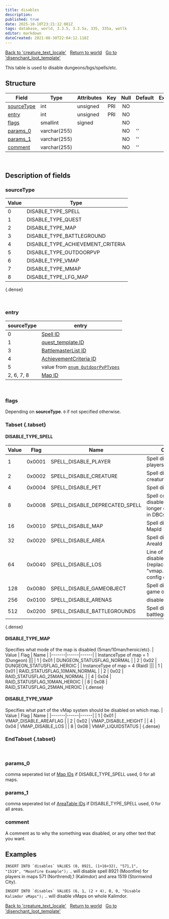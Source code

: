 ```yaml
---
title: disables
description: 
published: true
date: 2025-10-10T23:21:12.081Z
tags: database, world, 3.3.5, 3.3.5a, 335, 335a, wotlk
editor: markdown
dateCreated: 2021-08-30T22:04:12.118Z
---
```


<a href="https://trinitycore.info/en/database/335/world/creature_text_locale" class="mt-5 v-btn v-btn--depressed v-btn--flat v-btn--outlined theme--light v-size--default darkblue--text text--lighten-3"><span class="v-btn__content"><i aria-hidden="true" class="v-icon notranslate v-icon--left mdi mdi-arrow-left theme--light"></i><span>Back to 'creature_text_locale'</span></span></a>&nbsp;&nbsp;&nbsp;<a href="https://trinitycore.info/en/database/335/world/home" class="mt-5 v-btn v-btn--depressed v-btn--flat v-btn--outlined theme--light v-size--default darkblue--text text--lighten-3"><span class="v-btn__content"><i aria-hidden="true" class="v-icon notranslate v-icon--left mdi mdi-home-outline theme--light"></i><span>Return to world</span></span></a>&nbsp;&nbsp;&nbsp;<a href="https://trinitycore.info/en/database/335/world/disenchant_loot_template" class="mt-5 v-btn v-btn--depressed v-btn--flat v-btn--outlined theme--light v-size--default darkblue--text text--lighten-3"><span class="v-btn__content"><span>Go to 'disenchant_loot_template'</span><i aria-hidden="true" class="v-icon notranslate v-icon--right mdi mdi-arrow-right theme--light"></i></span></a>

This table is used to disable dungeons/bgs/spells/etc.

## Structure

| Field | Type | Attributes | Key | Null | Default | Extra | Comment |
| --- | --- | --- | :---: | :---: | --- | --- | --- |
| [sourceType](#sourcetype) | int | unsigned | PRI | NO |  |  |  |
| [entry](#entry) | int | unsigned | PRI | NO |  |  |  |
| [flags](#flags) | smallint | signed |  | NO |  |  |  |
| [params_0](#params_0) | varchar(255) |  |  | NO | '' |  |  |
| [params_1](#params_1) | varchar(255) |  |  | NO | '' |  |  |
| [comment](#comment) | varchar(255) |  |  | NO | '' |  |  |
&nbsp;
## Description of fields

### sourceType
| Value | Type |
|-------|------|
| 0 | DISABLE_TYPE_SPELL |
| 1 | DISABLE_TYPE_QUEST |
| 2 | DISABLE_TYPE_MAP |
| 3 | DISABLE_TYPE_BATTLEGROUND |
| 4 | DISABLE_TYPE_ACHIEVEMENT_CRITERIA |
| 5 | DISABLE_TYPE_OUTDOORPVP |
| 6 | DISABLE_TYPE_VMAP |
| 7 | DISABLE_TYPE_MMAP |
| 8 | DISABLE_TYPE_LFG_MAP |
{.dense}

&nbsp;

### entry
| sourceType | entry |
|-------|------|
| 0 | [Spell ID](/files/DBC/335/spell#id-alt) |
| 1 | [quest_template.ID](../world/quest_template#id-alt) |
| 3 | [BattlemasterList ID](/files/DBC/335/battlemasterlist#id-alt) |
| 4 | [AchievementCriteria ID](/files/DBC/335/achievement_criteria#id-alt) |
| 5 | value from [`enum OutdoorPvPTypes`](https://github.com/TrinityCore/TrinityCore/blob/3.3.5/src/server/game/OutdoorPvP/OutdoorPvP.h)|
| 2, 6, 7, 8 | [Map ID](/files/DBC/335/map#id-alt) |
&nbsp;

### flags
Depending on **sourceType**. `0` if not specified otherwise.

### Tabset {.tabset}
#### DISABLE_TYPE_SPELL
| Value | Flag | Name | Comment |
|-------|------|------|---------|
| 1 | 0x0001 | SPELL_DISABLE_PLAYER | Spell disabled for players |
| 2 | 0x0002 | SPELL_DISABLE_CREATURE | Spell disabled for creatures |
| 4 | 0x0004 | SPELL_DISABLE_PET | Spell disabled for pets |
| 8 | 0x0008 | SPELL_DISABLE_DEPRECATED_SPELL | Spell completely disabled (used for no longer existing spells in DBCs) |
| 16 | 0x0010 | SPELL_DISABLE_MAP | Spell disabled for MapId |
| 32 | 0x0020 | SPELL_DISABLE_AREA | Spell disabled for AreaId |
| 64 | 0x0040 | SPELL_DISABLE_LOS | Line of Sight (LOS) is disabled for this spell (replaces "vmap.ignoreSpellIds" config option) |
| 128 | 0x0080 | SPELL_DISABLE_GAMEOBJECT | Spell disabled for game objects |
| 256 | 0x0100 | SPELL_DISABLE_ARENAS | disabled in arena |
| 512 | 0x0200 | SPELL_DISABLE_BATTLEGROUNDS | Spell disabled in battlegrounds |
{.dense}

#### DISABLE_TYPE_MAP
Specifies what mode of the map is disabled (5man/10man/heroic/etc).
| Value | Flag | Name |
|-------|------|------|
| InstanceType of map = 1 (Dungeon) |||
| 1 | 0x01 | DUNGEON_STATUSFLAG_NORMAL |
| 2 | 0x02 | DUNGEON_STATUSFLAG_HEROIC |
| InstanceType of map = 4 (Raid) |||
| 1 | 0x01 | RAID_STATUSFLAG_10MAN_NORMAL |
| 2 | 0x02 | RAID_STATUSFLAG_25MAN_NORMAL |
| 4 | 0x04 | RAID_STATUSFLAG_10MAN_HEROIC |
| 8 | 0x08 | RAID_STATUSFLAG_25MAN_HEROIC |
{.dense}

#### DISABLE_TYPE_VMAP
Specifies what part of the vMap system should be disabled on which map.
| Value | Flag | Name |
|-------|------|------|
| 1 | 0x01 | VMAP_DISABLE_AREAFLAG |
| 2 | 0x02 | VMAP_DISABLE_HEIGHT |
| 4 | 0x04 | VMAP_DISABLE_LOS |
| 8 | 0x08 | VMAP_LIQUIDSTATUS |
{.dense}
### EndTabset {.tabset}
&nbsp;

### params_0
comma seperated list of [Map IDs](/files/DBC/335/map#id) if DISABLE_TYPE_SPELL used, 0 for all maps.
&nbsp;

### params_1
comma seperated list of [AreaTable IDs](/files/DBC/335/areatable#id) if DISABLE_TYPE_SPELL used, 0 for all areas.
&nbsp;

### comment
A comment as to why the something was disabled, or any other text that you want.
&nbsp;

## Examples
<code>INSERT INTO \`disables` VALUES (0, 8921, (1+16+32), "571,1", "1519", "Moonfire Example");</code>
.. will disable spell 8921 (Moonfire) for players in maps 571 (Northrend),1 (Kalimdor) and area 1519 (Stormwind City).

<code>INSERT INTO \`disables` VALUES (6, 1, (2 + 4), 0, 0, "Disable Kalimdor vMaps");</code>
.. will disable vMaps on whole Kalimdor.

<a href="https://trinitycore.info/en/database/335/world/creature_text_locale" class="mt-5 v-btn v-btn--depressed v-btn--flat v-btn--outlined theme--light v-size--default darkblue--text text--lighten-3"><span class="v-btn__content"><i aria-hidden="true" class="v-icon notranslate v-icon--left mdi mdi-arrow-left theme--light"></i><span>Back to 'creature_text_locale'</span></span></a>&nbsp;&nbsp;&nbsp;<a href="https://trinitycore.info/en/database/335/world/home" class="mt-5 v-btn v-btn--depressed v-btn--flat v-btn--outlined theme--light v-size--default darkblue--text text--lighten-3"><span class="v-btn__content"><i aria-hidden="true" class="v-icon notranslate v-icon--left mdi mdi-home-outline theme--light"></i><span>Return to world</span></span></a>&nbsp;&nbsp;&nbsp;<a href="https://trinitycore.info/en/database/335/world/disenchant_loot_template" class="mt-5 v-btn v-btn--depressed v-btn--flat v-btn--outlined theme--light v-size--default darkblue--text text--lighten-3"><span class="v-btn__content"><span>Go to 'disenchant_loot_template'</span><i aria-hidden="true" class="v-icon notranslate v-icon--right mdi mdi-arrow-right theme--light"></i></span></a>

